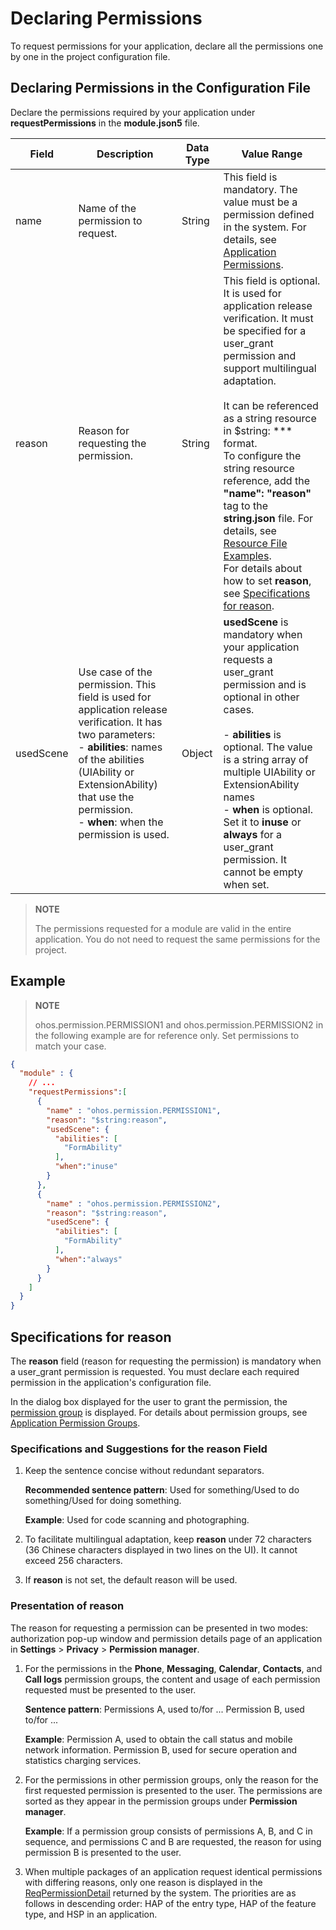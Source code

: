 # Declaring Permissions

<!--Kit: Ability Kit-->
<!--Subsystem: Security-->
<!--Owner: @xia-bubai-->
<!--Designer: @linshuqing; @hehehe-li-->
<!--Tester: @leiyuqian-->
<!--Adviser: @zengyawen-->

To request permissions for your application, declare all the permissions one by one in the project configuration file.<!--RP2--><!--RP2End-->

## Declaring Permissions in the Configuration File

Declare the permissions required by your application under **requestPermissions** in the **module.json5** file.

| Field| Description| Data Type| Value Range|
| -------- | -------- | -------- | -------- |
| name | Name of the permission to request.| String| This field is mandatory. The value must be a permission defined in the system. For details, see [Application Permissions](app-permissions.md).
| reason | Reason for requesting the permission.| String| This field is optional. It is used for application release verification. It must be specified for a user_grant permission and support multilingual adaptation.<br><br>It can be referenced as a string resource in $string: \*\*\* format.<br> To configure the string resource reference, add the **"name": "reason"** tag to the **string.json** file. For details, see [Resource File Examples](../../quick-start/resource-categories-and-access.md).<br>For details about how to set **reason**, see [Specifications for reason](#specifications-for-reason).|
| usedScene | Use case of the permission. This field is used for application release verification. It has two parameters:<br>- **abilities**: names of the abilities (UIAbility or ExtensionAbility) that use the permission.<br>- **when**: when the permission is used.| Object| **usedScene** is mandatory when your application requests a user_grant permission and is optional in other cases.<br> <br>- **abilities** is optional. The value is a string array of multiple UIAbility or ExtensionAbility names<br>- **when** is optional. Set it to **inuse** or **always** for a user_grant permission. It cannot be empty when set.<br>  |

> **NOTE**<br>
>
> The permissions requested for a module are valid in the entire application. You do not need to request the same permissions for the project.

## Example

> **NOTE**<br>
>
> ohos.permission.PERMISSION1 and ohos.permission.PERMISSION2 in the following example are for reference only. Set permissions to match your case.

```json
{
  "module" : {
    // ...
    "requestPermissions":[
      {
        "name" : "ohos.permission.PERMISSION1",
        "reason": "$string:reason",
        "usedScene": {
          "abilities": [
            "FormAbility"
          ],
          "when":"inuse"
        }
      },
      {
        "name" : "ohos.permission.PERMISSION2",
        "reason": "$string:reason",
        "usedScene": {
          "abilities": [
            "FormAbility"
          ],
          "when":"always"
        }
      }
    ]
  }
}
```

## Specifications for reason

The **reason** field (reason for requesting the permission) is mandatory when a user_grant permission is requested. You must declare each required permission in the application's configuration file.

In the dialog box displayed for the user to grant the permission, the [permission group](app-permission-mgmt-overview.md#permission-groups-and-permissions) is displayed. For details about permission groups, see [Application Permission Groups](app-permission-group-list.md).

### Specifications and Suggestions for the reason Field
<!--RP1-->
1. Keep the sentence concise without redundant separators.

   **Recommended sentence pattern**: Used for something/Used to do something/Used for doing something.

   **Example**: Used for code scanning and photographing.

2. To facilitate multilingual adaptation, keep **reason** under 72 characters (36 Chinese characters displayed in two lines on the UI). It cannot exceed 256 characters.

3. If **reason** is not set, the default reason will be used.
<!--RP1End-->
### Presentation of reason

The reason for requesting a permission can be presented in two modes: authorization pop-up window and permission details page of an application in **Settings** > **Privacy** > **Permission manager**.

1. For the permissions in the **Phone**, **Messaging**, **Calendar**, **Contacts**, and **Call logs** permission groups, the content and usage of each permission requested must be presented to the user.

   **Sentence pattern**: Permissions A, used to/for ... Permission B, used to/for ...

   **Example**: Permission A, used to obtain the call status and mobile network information. Permission B, used for secure operation and statistics charging services.

2. For the permissions in other permission groups, only the reason for the first requested permission is presented to the user. The permissions are sorted as they appear in the permission groups under **Permission manager**.

   **Example**: If a permission group consists of permissions A, B, and C in sequence, and permissions C and B are requested, the reason for using permission B is presented to the user.

3. When multiple packages of an application request identical permissions with differing reasons, only one reason is displayed in the [ReqPermissionDetail](../../reference/apis-ability-kit/js-apis-bundleManager-bundleInfo.md#reqpermissiondetail) returned by the system. The priorities are as follows in descending order: HAP of the entry type, HAP of the feature type, and HSP in an application.
